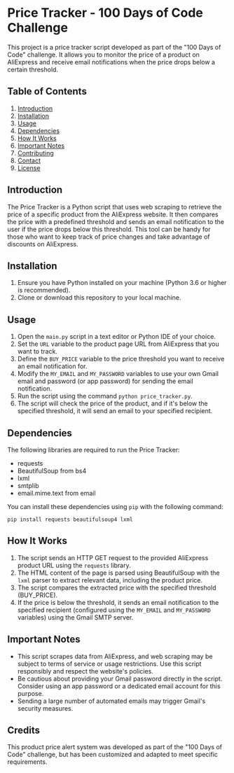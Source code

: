 # Price Tracker - 100 Days of Code Challenge

This project is a price tracker script developed as part of the "100 Days of Code" challenge. It allows you to monitor the price of a product on AliExpress and receive email notifications when the price drops below a certain threshold.

## Table of Contents
1. [Introduction](#introduction)
2. [Installation](#installation)
3. [Usage](#usage)
4. [Dependencies](#dependencies)
5. [How It Works](#how-it-works)
6. [Important Notes](#important-notes)
7. [Contributing](#contributing)
8. [Contact](#contact)
9. [License](#license)

## Introduction
The Price Tracker is a Python script that uses web scraping to retrieve the price of a specific product from the AliExpress website. It then compares the price with a predefined threshold and sends an email notification to the user if the price drops below this threshold. This tool can be handy for those who want to keep track of price changes and take advantage of discounts on AliExpress.

## Installation
1. Ensure you have Python installed on your machine (Python 3.6 or higher is recommended).
2. Clone or download this repository to your local machine.

## Usage
1. Open the `main.py` script in a text editor or Python IDE of your choice.
2. Set the `URL` variable to the product page URL from AliExpress that you want to track.
3. Define the `BUY_PRICE` variable to the price threshold you want to receive an email notification for.
4. Modify the `MY_EMAIL` and `MY_PASSWORD` variables to use your own Gmail email and password (or app password) for sending the email notification.
5. Run the script using the command `python price_tracker.py`.
6. The script will check the price of the product, and if it's below the specified threshold, it will send an email to your specified recipient.

## Dependencies
The following libraries are required to run the Price Tracker:
- requests
- BeautifulSoup from bs4
- lxml
- smtplib
- email.mime.text from email

You can install these dependencies using `pip` with the following command:
```
pip install requests beautifulsoup4 lxml
```

## How It Works
1. The script sends an HTTP GET request to the provided AliExpress product URL using the `requests` library.
2. The HTML content of the page is parsed using BeautifulSoup with the `lxml` parser to extract relevant data, including the product price.
3. The script compares the extracted price with the specified threshold (BUY_PRICE).
4. If the price is below the threshold, it sends an email notification to the specified recipient (configured using the `MY_EMAIL` and `MY_PASSWORD` variables) using the Gmail SMTP server.

## Important Notes
- This script scrapes data from AliExpress, and web scraping may be subject to terms of service or usage restrictions. Use this script responsibly and respect the website's policies.
- Be cautious about providing your Gmail password directly in the script. Consider using an app password or a dedicated email account for this purpose.
- Sending a large number of automated emails may trigger Gmail's security measures.

## Credits
This product price alert system was developed as part of the "100 Days of Code" challenge, but has been customized and adapted to meet specific requirements.
